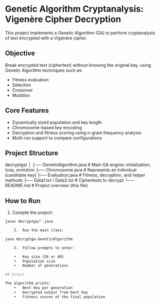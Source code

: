 # Genetic Algorithm Cryptanalysis: Vigenère Cipher Decryption

This project implements a Genetic Algorithm (GA) to perform cryptanalysis of text encrypted with a Vigenère cipher.

## Objective

Break encrypted text (ciphertext) without knowing the original key, using Genetic Algorithm techniques such as:
- Fitness evaluation
- Selection
- Crossover
- Mutation

## Core Features

- Dynamically sized population and key length
- Chromosome-based key encoding
- Decryption and fitness scoring using n-gram frequency analysis
- Multi-run support to compare configurations

## Project Structure

decryptga/
│
├── GeneticAlgorithm.java     # Main GA engine: initialization, loop, evolution
├── Chromosome.java           # Represents an individual (candidate key)
├── Evaluation.java           # Fitness, decryption, and helper methods
├── Data1.txt / Data2.txt     # Ciphertexts to decrypt
└── README.md                 # Project overview (this file)

## How to Run

1. Compile the project:
```bash
javac decryptga/*.java

	2.	Run the main class:

java decryptga.GeneticAlgorithm

	3.	Follow prompts to enter:

	•	Key size (26 or 40)
	•	Population size
	•	Number of generations

## Output

The algorithm prints:
	•	Best key per generation
	•	Decrypted output from best key
	•	Fitness scores of the final population


